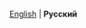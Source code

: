 <a href="https://github.com/FreesmTeam/FreesmLauncher/blob/develop/README.md">English</a> | <strong>Русский</strong><br />
